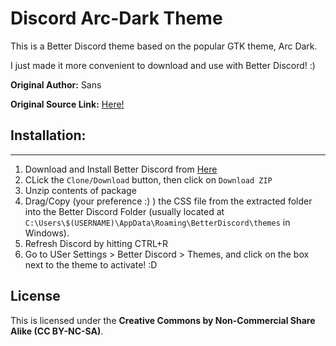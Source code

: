 # Discord Arc-Dark Theme

This is a Better Discord theme based on the popular GTK theme, Arc Dark.

I just made it more convenient to download and use with Better Discord! :)

**Original Author:** Sans

**Original Source Link:** [Here!](https://userstyles.org/styles/127986/discord-arc-dark)



## Installation:
---
1. Download and Install Better Discord from [Here](https://betterdiscord.net/home/)
2. CLick the `Clone/Download` button, then click on `Download ZIP`
3. Unzip contents of package
4. Drag/Copy (your preference :) ) the CSS file from the extracted folder into the Better Discord Folder (usually located at `C:\Users\$(USERNAME)\AppData\Roaming\BetterDiscord\themes` in Windows).
5. Refresh Discord by hitting CTRL+R
6. Go to USer Settings > Better Discord > Themes, and click on the box next to the theme to activate! :D

## License 

This is licensed under the **Creative Commons by Non-Commercial Share Alike (CC BY-NC-SA)**. 